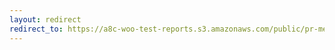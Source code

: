 ```yaml
---
layout: redirect
redirect_to: https://a8c-woo-test-reports.s3.amazonaws.com/public/pr-merge/39911/e2e/index.html
---
```

